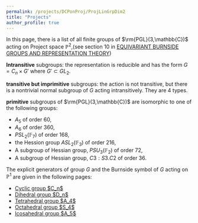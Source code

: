 ```yaml
---
permalink: /projects/DCPonProj/ProjLinGrpDim2
title: "Projects"
author_profile: true
---
```


In this page, there is a list of all finite groups of $\rm{PGL}(3,\mathbb{C})$ acting on Project space $\mathbb{P}^2$,(see section 10 in <a href="https://arxiv.org/pdf/2108.00518.pdf">EQUIVARIANT BURNSIDE GROUPS AND
REPRESENTATION THEORY</a>)

$\textbf{Intransitive}$ subgroups: the representation is reducible and has the form $G=C_n \times G'$ where $G' \subset GL_2$.

$\textbf{transitive but imprimitive}$ subgroups: the action is not transitive, but there is a nontrivial normal subgroup of $G$ acting intransitively.
They are 4 types.

$\textbf{primitive}$ subgroups of $\rm{PGL}(3,\mathbb{C})$ are isomorphic to one of the following groups:
* $A_5$ of order 60,
* $A_6$ of order 360,
* $PSL_2(\mathbb{F}_7)$ of order 168,
* the Hession group $ASL_2(\mathbb{F}_3)$ of order 216,
* A subgroup of Hessian group, $PSU_3(\mathbb{F}_2)$ of order 72,
* A subgroup of Hessian group, $C3:S3.C2$ of order 36.

The explicit generators of group $G$ and the Burnside symbol of $G$ acting on $\mathbb{P}^1$ are given in the following pages:

<ul>
<li><a href="http://kaiqi-yang1994.github.io/projects/DCPonProj/ProjLinGrpDim1/Cyclic">Cyclic group $C_n$</a></li>
<li><a href="http://kaiqi-yang1994.github.io/projects/DCPonProj/ProjLinGrpDim1/Dihedral">Dihedral group $D_n$</a></li>
<li><a href="http://kaiqi-yang1994.github.io/projects/DCPonProj/ProjLinGrpDim1/Tetrahedral">Tetrahedral group $A_4$</a></li>
<li><a href="http://kaiqi-yang1994.github.io/projects/DCPonProj/ProjLinGrpDim1/Octahedral">Octahedral group $S_4$</a></li>
<li><a href="http://kaiqi-yang1994.github.io/projects/DCPonProj/ProjLinGrpDim1/Icosahedral">Icosahedral group $A_5$</a></li>
</ul>
